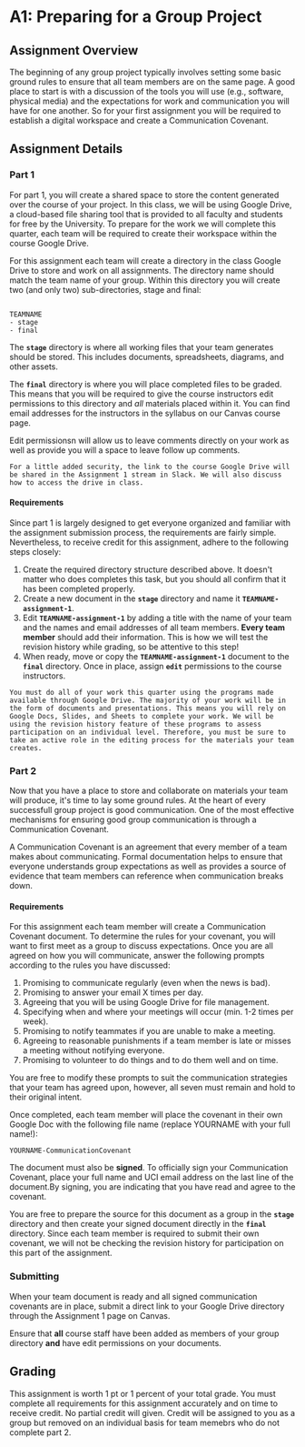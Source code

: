 A1: Preparing for a Group Project
=================================

## Assignment Overview

The beginning of any group project typically involves setting some basic ground rules to ensure that all team members are on the same page. A good place to start is with a discussion of the tools you will use (e.g., software, physical media) and the expectations for work and communication you will have for one another. So for your first assignment you will be required to establish a digital workspace and create a Communication Covenant.

## Assignment Details

### Part 1

For part 1, you will create a shared space to store the content generated over the course of your project. In this class, we will be using Google Drive, a cloud-based file sharing tool that is provided to all faculty and students for free by the University. To prepare for the work we will complete this quarter, each team will be required to create their workspace within the course Google Drive.

For this assignment each team will create a directory in the class Google Drive to store and work on all assignments. The directory name should match the team name of your group. Within this directory you will create two (and only two) sub-directories, stage and final:

```

TEAMNAME
- stage
- final

```

The **`stage`** directory is where all working files that your team generates should be stored. This includes documents, spreadsheets, diagrams, and other assets. 

The **`final`** directory is where you will place completed files to be graded. This means that you will be required to give the course instructors edit permissions to this directory and _all_ materials placed within it. You can find email addresses for the instructors in the syllabus on our Canvas course page.

Edit permissionsn will allow us to leave comments directly on your work as well as provide you will a space to leave follow up comments.

```{note}
For a little added security, the link to the course Google Drive will be shared in the Assignment 1 stream in Slack. We will also discuss how to access the drive in class.
```

#### Requirements

Since part 1 is largely designed to get everyone organized and familiar with the assignment submission process, the requirements are fairly simple. Nevertheless, to receive credit for this assignment, adhere to the following steps closely:

1. Create the required directory structure described above. It doesn't matter who does completes this task, but you should all confirm that it has been completed properly.
2. Create a new document in the **`stage`** directory and name it **`TEAMNAME-assignment-1`**.
3. Edit **`TEAMNAME-assignment-1`** by adding a title with the name of your team and the names and email addresses of all team members. **Every team member** should add their information. This is how we will test the revision history while grading, so be attentive to this step!
4. When ready, move or copy the **`TEAMNAME-assignment-1`** document to the **`final`** directory. Once in place, assign **`edit`** permissions to the course instructors.

```{admonition} Important
You must do all of your work this quarter using the programs made available through Google Drive. The majority of your work will be in the form of documents and presentations. This means you will rely on Google Docs, Slides, and Sheets to complete your work. We will be using the revision history feature of these programs to assess participation on an individual level. Therefore, you must be sure to take an active role in the editing process for the materials your team creates.
```

### Part 2

Now that you have a place to store and collaborate on materials your team will produce, it's time to lay some ground rules. At the heart of every successfull group project is good communication. One of the most effective mechanisms for ensuring good group communication is through a Communication Covenant.

A Communication Covenant is an agreement that every member of a team makes about communicating. Formal documentation helps to ensure that everyone understands group expectations as well as provides a source of evidence that team members can reference when communication breaks down.

#### Requirements

For this assignment each team member will create a Communication Covenant document. To determine the rules for your covenant, you will want to first meet as a group to discuss expectations. Once you are all agreed on how you will communicate, answer the following prompts according to the rules you have discussed:

1. Promising to communicate regularly (even when the news is bad).
2. Promising to answer your email X times per day.
3. Agreeing that you will be using Google Drive for file management.
4. Specifying when and where your meetings will occur (min. 1-2 times per week).
5. Promising to notify teammates if you are unable to make a meeting.
6. Agreeing to reasonable punishments if a team member is late or misses a meeting without notifying everyone.
7. Promising to volunteer to do things and to do them well and on time.

You are free to modify these prompts to suit the communication strategies that your team has agreed upon, however, all seven must remain and hold to their original intent. 

Once completed, each team member will place the covenant in their own Google Doc with the following file name (replace YOURNAME with your full name!):

```
YOURNAME-CommunicationCovenant
```

The document must also be **signed**. To officially sign your Communication Covenant, place your full name and UCI email address on the last line of the document.By signing, you are indicating that you have read and agree to the covenant.

You are free to prepare the source for this document as a group in the **`stage`** directory and then create your signed document directly in the **`final`** directory. Since each team member is required to submit their own covenant, we will not be checking the revision history for participation on this part of the assignment.


### Submitting

When your team document is ready and all signed communication covenants are in place, submit a direct link to your Google Drive directory through the Assignment 1 page on Canvas.

Ensure that **all** course staff have been added as members of your group directory **and** have edit permissions on your documents.

## Grading

This assignment is worth 1 pt or 1 percent of your total grade. You must complete all requirements for this assignment accurately and on time to receive credit. No partial credit will given. Credit will be assigned to you as a group but removed on an individual basis for team memebrs who do not complete part 2.
